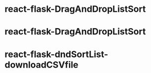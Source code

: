 # react-flask-DragAndDropListSort
# react-flask-DragAndDropListSort
# react-flask-dndSortList-downloadCSVfile

